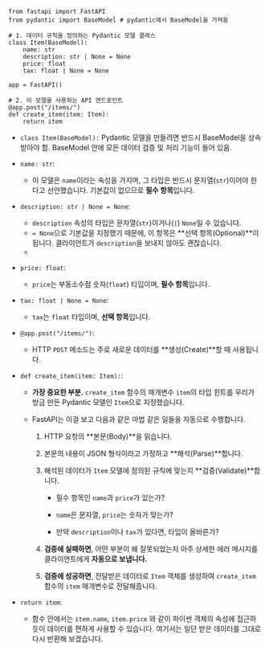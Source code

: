 
```
from fastapi import FastAPI
from pydantic import BaseModel # pydantic에서 BaseModel을 가져옴

# 1. 데이터 규칙을 정의하는 Pydantic 모델 클래스
class Item(BaseModel):
    name: str
    description: str | None = None
    price: float
    tax: float | None = None

app = FastAPI()

# 2. 이 모델을 사용하는 API 엔드포인트
@app.post("/items/")
def create_item(item: Item):
    return item
```


- `class Item(BaseModel):` Pydantic 모델을 만들려면 반드시 BaseModel을 상속받아야 함. BaseModel 안에 모든 데이터 검증 및 처리 기능이 들어 있음.
- `name: str`:
	- 이 모델은 `name`이라는 속성을 가지며, 그 타입은 반드시 문자열(`str`)이어야 한다고 선언했습니다. 기본값이 없으므로 **필수 항목**입니다.

- `description: str | None = None`:
	- `description` 속성의 타입은 문자열(`str`)이거나(`|`) `None`일 수 있습니다.
	- `= None`으로 기본값을 지정했기 때문에, 이 항목은 **선택 항목(Optional)**이 됩니다. 클라이언트가 `description`을 보내지 않아도 괜찮습니다.
	- 
- `price: float`:
    - `price`는 부동소수점 숫자(`float`) 타입이며, **필수 항목**입니다.
        
- `tax: float | None = None`:
    - `tax`는 `float` 타입이며, **선택 항목**입니다.

- `@app.post("/items/")`:
    
	- HTTP `POST` 메소드는 주로 새로운 데이터를 **생성(Create)**할 때 사용됩니다.

- `def create_item(item: Item):`:

	- **가장 중요한 부분.** `create_item` 함수의 매개변수 `item`의 타입 힌트를 우리가 방금 만든 Pydantic 모델인 `Item`으로 지정했습니다.
    
	- FastAPI는 이걸 보고 다음과 같은 마법 같은 일들을 자동으로 수행합니다.
    
	    1. HTTP 요청의 **본문(Body)**을 읽습니다.
        
	    2. 본문의 내용이 JSON 형식이라고 가정하고 **해석(Parse)**합니다.
        
	    3. 해석된 데이터가 `Item` 모델에 정의된 규칙에 맞는지 **검증(Validate)**합니다.
        
	        - 필수 항목인 `name`과 `price`가 있는가?
            
	        - `name`은 문자열, `price`는 숫자가 맞는가?
            
	        - 만약 `description`이나 `tax`가 있다면, 타입이 올바른가?
            
	    4. **검증에 실패하면**, 어떤 부분이 왜 잘못되었는지 아주 상세한 에러 메시지를 클라이언트에게 **자동으로 보냅니다.**
        
	    5. **검증에 성공하면**, 전달받은 데이터로 `Item` 객체를 생성하여 `create_item` 함수의 `item` 매개변수로 전달해줍니다.

-  `return item`:
    
    - 함수 안에서는 `item.name`, `item.price` 와 같이 파이썬 객체의 속성에 접근하듯이 데이터를 편하게 사용할 수 있습니다. 여기서는 일단 받은 데이터를 그대로 다시 반환해 보겠습니다.